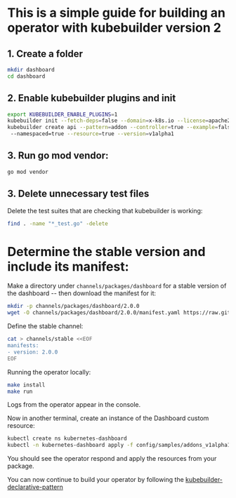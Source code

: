 # This is a simple guide for building an operator with kubebuilder version 2

## 1. Create a folder
```bash
mkdir dashboard
cd dashboard
```

## 2. Enable kubebuilder plugins and init
```bash
export KUBEBUILDER_ENABLE_PLUGINS=1
kubebuilder init --fetch-deps=false --domain=x-k8s.io --license=apache2
kubebuilder create api --pattern=addon --controller=true --example=false --group=addons --kind=Dashboard --make=false
 --namespaced=true --resource=true --version=v1alpha1
```

## 3. Run go mod vendor:

```bash
go mod vendor
```

## 3. Delete unnecessary test files
Delete the test suites that are checking that kubebuilder is working:

```bash
find . -name "*_test.go" -delete
```

# Determine the stable version and include its manifest:

Make a directory under `channels/packages/dashboard` for a stable version of the dashboard -- then download the manifest for it:
```bash
mkdir -p channels/packages/dashboard/2.0.0
wget -O channels/packages/dashboard/2.0.0/manifest.yaml https://raw.githubusercontent.com/kubernetes/dashboard/v2.0.0/aio/deploy/recommended.yaml
```


Define the stable channel:

```bash
cat > channels/stable <<EOF
manifests:
- version: 2.0.0
EOF
```

Running the operator locally:

```bash
make install
make run
```
Logs from the operator appear in the console.

Now in another terminal, create an instance of the Dashboard custom resource:
```bash
kubectl create ns kubernetes-dashboard
kubectl -n kubernetes-dashboard apply -f config/samples/addons_v1alpha1_dashboard.yaml
```
You should see the operator respond and apply the resources from your package.

You can now continue to build your operator by following the [kubebuilder-declarative-pattern](https://github.com/kubernetes-sigs/kubebuilder-declarative-pattern/tree/master/docs/addon/walkthrough#misc)


